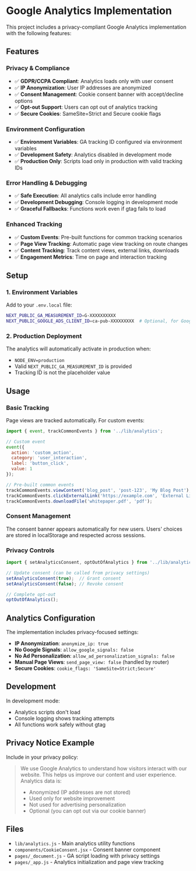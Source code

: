 # Google Analytics Implementation

This project includes a privacy-compliant Google Analytics implementation with the following features:

## Features

### Privacy & Compliance
- ✅ **GDPR/CCPA Compliant**: Analytics loads only with user consent
- ✅ **IP Anonymization**: User IP addresses are anonymized
- ✅ **Consent Management**: Cookie consent banner with accept/decline options
- ✅ **Opt-out Support**: Users can opt out of analytics tracking
- ✅ **Secure Cookies**: SameSite=Strict and Secure cookie flags

### Environment Configuration
- ✅ **Environment Variables**: GA tracking ID configured via environment variables
- ✅ **Development Safety**: Analytics disabled in development mode
- ✅ **Production Only**: Scripts load only in production with valid tracking IDs

### Error Handling & Debugging
- ✅ **Safe Execution**: All analytics calls include error handling
- ✅ **Development Debugging**: Console logging in development mode
- ✅ **Graceful Fallbacks**: Functions work even if gtag fails to load

### Enhanced Tracking
- ✅ **Custom Events**: Pre-built functions for common tracking scenarios
- ✅ **Page View Tracking**: Automatic page view tracking on route changes
- ✅ **Content Tracking**: Track content views, external links, downloads
- ✅ **Engagement Metrics**: Time on page and interaction tracking

## Setup

### 1. Environment Variables

Add to your `.env.local` file:

```bash
NEXT_PUBLIC_GA_MEASUREMENT_ID=G-XXXXXXXXXX
NEXT_PUBLIC_GOOGLE_ADS_CLIENT_ID=ca-pub-XXXXXXXXX  # Optional, for Google Ads
```

### 2. Production Deployment

The analytics will automatically activate in production when:
- `NODE_ENV=production`
- Valid `NEXT_PUBLIC_GA_MEASUREMENT_ID` is provided
- Tracking ID is not the placeholder value

## Usage

### Basic Tracking

Page views are tracked automatically. For custom events:

```javascript
import { event, trackCommonEvents } from '../lib/analytics';

// Custom event
event({
  action: 'custom_action',
  category: 'user_interaction',
  label: 'button_click',
  value: 1
});

// Pre-built common events
trackCommonEvents.viewContent('blog_post', 'post-123', 'My Blog Post');
trackCommonEvents.clickExternalLink('https://example.com', 'External Link');
trackCommonEvents.downloadFile('whitepaper.pdf', 'pdf');
```

### Consent Management

The consent banner appears automatically for new users. Users' choices are stored in localStorage and respected across sessions.

### Privacy Controls

```javascript
import { setAnalyticsConsent, optOutOfAnalytics } from '../lib/analytics';

// Update consent (can be called from privacy settings)
setAnalyticsConsent(true);  // Grant consent
setAnalyticsConsent(false); // Revoke consent

// Complete opt-out
optOutOfAnalytics();
```

## Analytics Configuration

The implementation includes privacy-focused settings:

- **IP Anonymization**: `anonymize_ip: true`
- **No Google Signals**: `allow_google_signals: false`
- **No Ad Personalization**: `allow_ad_personalization_signals: false`
- **Manual Page Views**: `send_page_view: false` (handled by router)
- **Secure Cookies**: `cookie_flags: 'SameSite=Strict;Secure'`

## Development

In development mode:
- Analytics scripts don't load
- Console logging shows tracking attempts
- All functions work safely without gtag

## Privacy Notice Example

Include in your privacy policy:

> We use Google Analytics to understand how visitors interact with our website. 
> This helps us improve our content and user experience. Analytics data is:
> - Anonymized (IP addresses are not stored)
> - Used only for website improvement
> - Not used for advertising personalization
> - Optional (you can opt out via our cookie banner)

## Files

- `lib/analytics.js` - Main analytics utility functions
- `components/CookieConsent.jsx` - Consent banner component
- `pages/_document.js` - GA script loading with privacy settings
- `pages/_app.js` - Analytics initialization and page view tracking